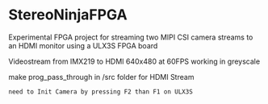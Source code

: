 # StereoNinjaFPGA
Experimental FPGA project for streaming two MIPI CSI camera streams to an HDMI monitor using a ULX3S FPGA board

Videostream from IMX219 to HDMI 640x480 at 60FPS working in greyscale

make prog_pass_through in /src folder for HDMI Stream

    need to Init Camera by pressing F2 than F1 on ULX3S